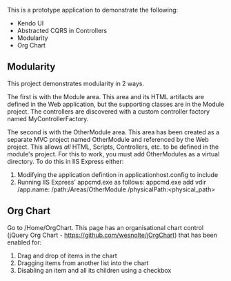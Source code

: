 This is a prototype application to demonstrate the following:

- Kendo UI
- Abstracted CQRS in Controllers
- Modularity
- Org Chart

## Modularity

This project demonstrates modularity in 2 ways.

The first is with the Module area. This area and its HTML artifacts are defined in the Web application, but the supporting classes are in the Module project. The controllers are discovered with a custom controller factory named MyControllerFactory.

The second is with the OtherModule area. This area has been created as a separate MVC project named OtherModule and referenced by the Web project. This allows *all* HTML, Scripts, Controllers, etc. to be defined in the module's project. For this to work, you must add OtherModules as a virtual directory. To do this in IIS Express either:

1. Modifying the application defintion in applicationhost.config to include <virtualDirectory path="/Areas/OtherModule" physicalPath="<physical_path>" />
2. Running IIS Express' appcmd.exe as follows: appcmd.exe add vdir /app.name:<appname> /path:/Areas/OtherModule /physicalPath:<physical_path>

## Org Chart

Go to /Home/OrgChart. This page has an organisational chart control (jQuery Org Chart - https://github.com/wesnolte/jOrgChart) that has been enabled for:

1. Drag and drop of items in the chart
2. Dragging items from another list into the chart
3. Disabling an item and all its children using a checkbox
